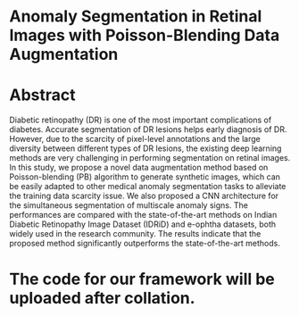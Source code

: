 # Anomaly Segmentation in Retinal Images with Poisson-Blending Data Augmentation
# Abstract
Diabetic retinopathy (DR) is one of the most important complications of diabetes. Accurate segmentation of DR lesions helps early diagnosis of DR. However, due to the scarcity of pixel-level annotations and the large diversity between different types of DR lesions, the existing deep learning methods are very challenging in performing segmentation on retinal images. In this study, we propose a novel data augmentation method based on Poisson-blending (PB) algorithm to generate synthetic images, which can be easily adapted to other medical anomaly segmentation tasks to alleviate the training data scarcity issue. We also proposed a CNN architecture for the simultaneous segmentation of multiscale anomaly signs. The performances are compared with the state-of-the-art methods on Indian Diabetic Retinopathy Image Dataset (IDRiD) and e-ophtha datasets, both widely used in the research community. The results indicate that the proposed method significantly outperforms the state-of-the-art methods.
# The code for our framework will be uploaded after collation. 
